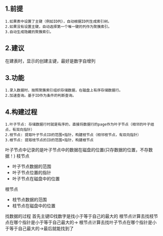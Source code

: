 ## 1.前提

```
1.如果表中设置了主键（例如ID列），自动根据ID列生成索引树。
2.如果没有设置主键，自动选择第一个唯一键的列作为聚簇索引。
3.自动生成隐藏的聚簇索引。
```

## 2.建议

在建表时，显示的创建主键，最好是数字自增列

## 3.功能

```
1.录入数据时，按照聚簇索引组织存储数据，在磁盘上有序存储数据行。
2.加速查询。基于ID作为条件的判断查询。
```

## 4.构建过程

```
1.叶子节点: 存储数据行时就是有序的，直接将数据行的page作为叶子节点（相邻的叶子结点，有双向指针）
2.枝节点: 提取叶子节点ID的范围+指针，构建枝节点（相邻枝节点，有双向指针）
3.根节点: 提取枝节点的ID的范围+指针，构建根节点
```


叶子节点中记录的是叶子节点中的数据在磁盘的位置(只存数据的位置，不存数据！)
枝节点
- 叶子节点数据的范围
- 叶子节点位置的指针
- 叶子节点在磁盘中的位置

根节点
- 枝节点数据的范围
- 枝节点在磁盘中的位置

找数据的过程
首先主键ID找数字是找小于等于自己的最大的
根节点计算去找枝节点在哪个指针是小于等于自己最大的-> 根节点计算去找叶子节点在哪个指针是小于等于自己最大的->最后就能找到了

